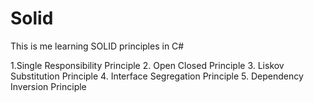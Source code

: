 # Solid

This is me learning SOLID principles in C#

1.Single Responsibility Principle
2. Open Closed Principle
3. Liskov Substitution Principle
4. Interface Segregation Principle
5. Dependency Inversion Principle

